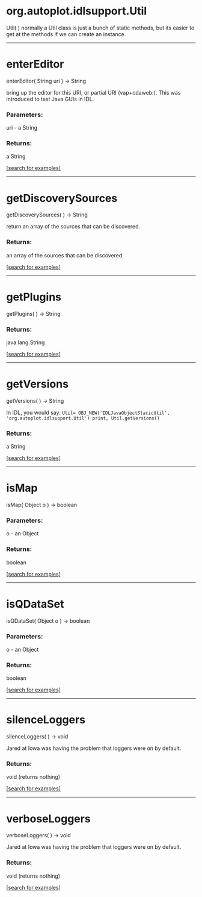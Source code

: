 # org.autoplot.idlsupport.Util
Util( )
normally a Util class is just a bunch of static methods, but its easier
 to get at the methods if we can create an instance.

***
<a name="enterEditor"></a>
# enterEditor
enterEditor( String uri ) &rarr; String

bring up the editor for this URI, or partial URI (vap+cdaweb:).  This
 was introduced to test Java GUIs in IDL.

### Parameters:
uri - a String

### Returns:
a String


<a href="https://github.com/autoplot/dev/search?q=enterEditor&unscoped_q=enterEditor">[search for examples]</a>

***
<a name="getDiscoverySources"></a>
# getDiscoverySources
getDiscoverySources(  ) &rarr; String

return an array of the sources that can be discovered.

### Returns:
an array of the sources that can be discovered.

<a href="https://github.com/autoplot/dev/search?q=getDiscoverySources&unscoped_q=getDiscoverySources">[search for examples]</a>

***
<a name="getPlugins"></a>
# getPlugins
getPlugins(  ) &rarr; String



### Returns:
java.lang.String


<a href="https://github.com/autoplot/dev/search?q=getPlugins&unscoped_q=getPlugins">[search for examples]</a>

***
<a name="getVersions"></a>
# getVersions
getVersions(  ) &rarr; String

In IDL, you would say:
 <code>Util= OBJ_NEW('IDLJavaObject$Static$Util', 'org.autoplot.idlsupport.Util')
 print, Util.getVersions()
 </code>

### Returns:
a String


<a href="https://github.com/autoplot/dev/search?q=getVersions&unscoped_q=getVersions">[search for examples]</a>

***
<a name="isMap"></a>
# isMap
isMap( Object o ) &rarr; boolean



### Parameters:
o - an Object

### Returns:
boolean


<a href="https://github.com/autoplot/dev/search?q=isMap&unscoped_q=isMap">[search for examples]</a>

***
<a name="isQDataSet"></a>
# isQDataSet
isQDataSet( Object o ) &rarr; boolean



### Parameters:
o - an Object

### Returns:
boolean


<a href="https://github.com/autoplot/dev/search?q=isQDataSet&unscoped_q=isQDataSet">[search for examples]</a>

***
<a name="silenceLoggers"></a>
# silenceLoggers
silenceLoggers(  ) &rarr; void

Jared at Iowa was having the problem that loggers were on by default.

### Returns:
void (returns nothing)


<a href="https://github.com/autoplot/dev/search?q=silenceLoggers&unscoped_q=silenceLoggers">[search for examples]</a>

***
<a name="verboseLoggers"></a>
# verboseLoggers
verboseLoggers(  ) &rarr; void

Jared at Iowa was having the problem that loggers were on by default.

### Returns:
void (returns nothing)


<a href="https://github.com/autoplot/dev/search?q=verboseLoggers&unscoped_q=verboseLoggers">[search for examples]</a>

